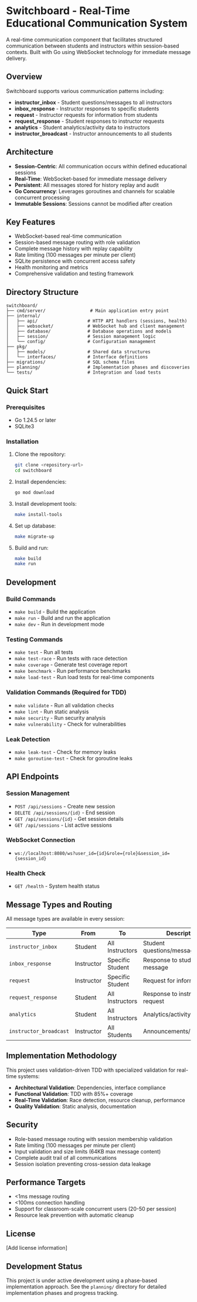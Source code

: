 # Switchboard - Real-Time Educational Communication System

A real-time communication component that facilitates structured communication between students and instructors within session-based contexts. Built with Go using WebSocket technology for immediate message delivery.

## Overview

Switchboard supports various communication patterns including:
- **instructor_inbox** - Student questions/messages to all instructors
- **inbox_response** - Instructor responses to specific students  
- **request** - Instructor requests for information from students
- **request_response** - Student responses to instructor requests
- **analytics** - Student analytics/activity data to instructors
- **instructor_broadcast** - Instructor announcements to all students

## Architecture

- **Session-Centric**: All communication occurs within defined educational sessions
- **Real-Time**: WebSocket-based for immediate message delivery
- **Persistent**: All messages stored for history replay and audit
- **Go Concurrency**: Leverages goroutines and channels for scalable concurrent processing
- **Immutable Sessions**: Sessions cannot be modified after creation

## Key Features

- WebSocket-based real-time communication
- Session-based message routing with role validation
- Complete message history with replay capability
- Rate limiting (100 messages per minute per client)
- SQLite persistence with concurrent access safety
- Health monitoring and metrics
- Comprehensive validation and testing framework

## Directory Structure

```
switchboard/
├── cmd/server/                 # Main application entry point
├── internal/
│   ├── api/                   # HTTP API handlers (sessions, health)
│   ├── websocket/             # WebSocket hub and client management
│   ├── database/              # Database operations and models
│   ├── session/               # Session management logic
│   └── config/                # Configuration management
├── pkg/
│   ├── models/                # Shared data structures
│   └── interfaces/            # Interface definitions
├── migrations/                # SQL schema files
├── planning/                  # Implementation phases and discoveries
└── tests/                     # Integration and load tests
```

## Quick Start

### Prerequisites
- Go 1.24.5 or later
- SQLite3

### Installation

1. Clone the repository:
   ```bash
   git clone <repository-url>
   cd switchboard
   ```

2. Install dependencies:
   ```bash
   go mod download
   ```

3. Install development tools:
   ```bash
   make install-tools
   ```

4. Set up database:
   ```bash
   make migrate-up
   ```

5. Build and run:
   ```bash
   make build
   make run
   ```

## Development

### Build Commands
- `make build` - Build the application
- `make run` - Build and run the application  
- `make dev` - Run in development mode

### Testing Commands
- `make test` - Run all tests
- `make test-race` - Run tests with race detection
- `make coverage` - Generate test coverage report
- `make benchmark` - Run performance benchmarks
- `make load-test` - Run load tests for real-time components

### Validation Commands (Required for TDD)
- `make validate` - Run all validation checks
- `make lint` - Run static analysis
- `make security` - Run security analysis
- `make vulnerability` - Check for vulnerabilities

### Leak Detection
- `make leak-test` - Check for memory leaks
- `make goroutine-test` - Check for goroutine leaks

## API Endpoints

### Session Management
- `POST /api/sessions` - Create new session
- `DELETE /api/sessions/{id}` - End session
- `GET /api/sessions/{id}` - Get session details
- `GET /api/sessions` - List active sessions

### WebSocket Connection
- `ws://localhost:8080/ws?user_id={id}&role={role}&session_id={session_id}`

### Health Check
- `GET /health` - System health status

## Message Types and Routing

All message types are available in every session:

| Type | From | To | Description |
|------|------|----|-----------| 
| `instructor_inbox` | Student | All Instructors | Student questions/messages |
| `inbox_response` | Instructor | Specific Student | Response to student message |
| `request` | Instructor | Specific Student | Request for information |
| `request_response` | Student | All Instructors | Response to instructor request |
| `analytics` | Student | All Instructors | Analytics/activity data |
| `instructor_broadcast` | Instructor | All Students | Announcements/instructions |

## Implementation Methodology

This project uses validation-driven TDD with specialized validation for real-time systems:

- **Architectural Validation**: Dependencies, interface compliance
- **Functional Validation**: TDD with 85%+ coverage
- **Real-Time Validation**: Race detection, resource cleanup, performance
- **Quality Validation**: Static analysis, documentation

## Security

- Role-based message routing with session membership validation
- Rate limiting (100 messages per minute per client)
- Input validation and size limits (64KB max message content)
- Complete audit trail of all communications
- Session isolation preventing cross-session data leakage

## Performance Targets

- <1ms message routing
- <100ms connection handling
- Support for classroom-scale concurrent users (20-50 per session)
- Resource leak prevention with automatic cleanup

## License

[Add license information]

## Development Status

This project is under active development using a phase-based implementation approach. See the `planning/` directory for detailed implementation phases and progress tracking.